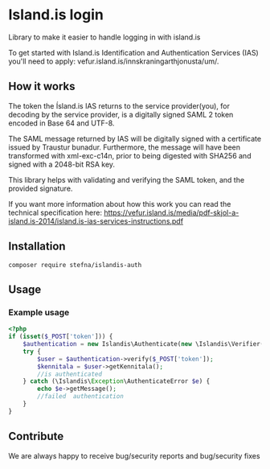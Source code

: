 # Island.is login

Library to make it easier to handle logging in with island.is

To get started with Island.is Identification and Authentication Services (IAS) you'll need to apply: vefur.island.is/innskraningarthjonusta/um/.


## How it works

The token the Ísland.is IAS returns to the service provider(you), for decoding by the service provider, is a digitally signed SAML 2 token encoded in Base 64 and UTF-8.

The SAML message returned by IAS will be digitally signed with a certificate issued by Traustur bunadur. Furthermore, the message will have been transformed with xml-exc-c14n, prior to being digested with SHA256 and signed with a 2048-bit RSA key.

This library helps with validating and verifying the SAML token, and the provided signature.

If you want more information about how this work you can read the technical specification here:
https://vefur.island.is/media/pdf-skjol-a-island.is-2014/island.is-ias-services-instructions.pdf

## Installation

```
composer require stefna/islandis-auth
```

## Usage

### Example usage

```php
<?php
if (isset($_POST['token'])) {
	$authentication = new Islandis\Authenticate(new \Islandis\Verifier('hostname'));
	try {
		$user = $authentication->verify($_POST['token']);
		$kennitala = $user->getKennitala();
		//is authenticated
	} catch (\Islandis\Exception\AuthenticateError $e) {
		echo $e->getMessage();
		//failed  authentication
	}
}
```

## Contribute

We are always happy to receive bug/security reports and bug/security fixes
